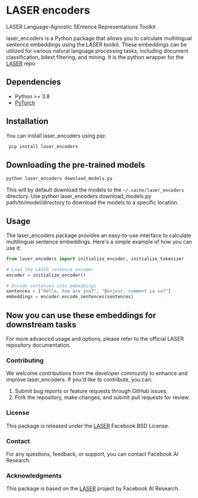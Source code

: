 # LASER encoders
LASER Language-Agnostic SEntence Representations Toolkit

laser_encoders is a Python package that allows you to calculate multilingual sentence embeddings using the LASER toolkit. These embeddings can be utilized for various natural language processing tasks, including document classification, bitext filtering, and mining. It is the python wrapper for the [LASER](https://github.com/facebookresearch/LASER) repo


## Dependencies
* Python >= 3.8
* [PyTorch](http://pytorch.org/)

## Installation
You can install laser_encoders using pip:

```sh
 pip install laser_encoders
```

## Downloading the pre-trained models

```sh
python laser_encoders download_models.py 
```
This will by default download the models to the `~/.cache/laser_encoders` directory. Use python laser_encoders download_models.py path/to/model/directory to download the models to a specific location.


## Usage
The laser_encoders package provides an easy-to-use interface to calculate multilingual sentence embeddings. Here's a simple example of how you can use it:

```py
from laser_encoders import initialize_encoder, initialize_tokenizer

# Load the LASER sentence encoder
encoder = initialize_encoder()

# Encode sentences into embeddings
sentences = ["Hello, how are you?", "Bonjour, comment ça va?"]
embeddings = encoder.encode_sentences(sentences)
```
## Now you can use these embeddings for downstream tasks
For more advanced usage and options, please refer to the official LASER repository documentation.

### Contributing
We welcome contributions from the developer community to enhance and improve laser_encoders. If you'd like to contribute, you can:

1. Submit bug reports or feature requests through GitHub issues.
1. Fork the repository, make changes, and submit pull requests for review.

### License
This package is released under the [LASER](https://github.com/facebookresearch/LASER/blob/main/LICENSE) Facebook BSD License.

### Contact
For any questions, feedback, or support, you can contact Facebook AI Research.

### Acknowledgments
This package is based on the [LASER](https://github.com/facebookresearch/LASER) project by Facebook AI Research.
